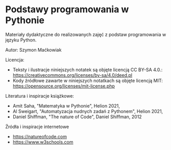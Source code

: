 # Podstawy programowania w Pythonie

Materiały dydaktyczne do realizowanych zajęć z podstaw programowania w języku Python.

Autor: Szymon Maćkowiak

Licencja: 
- Teksty i ilustracje niniejszych notatek są objęte licencją CC BY-SA 4.0.: https://creativecommons.org/licenses/by-sa/4.0/deed.pl
- Kody źródłowe zawarte w niniejszych notatkach są objęte licencją MIT: https://opensource.org/licenses/mit-license.php

Literatura i inspiracje książkowe:
- Amit Saha, "Matematyka w Pythonie", Helion 2021,
- Al Sweigart, "Automatyzacja nudnych zadań z Pythonem", Helion 2021,
- Daniel Shiffman, "The nature of Code", Daniel Shiffman, 2012

Źródła i inspiracje internetowe
- https://natureofcode.com
- https://www.w3schools.com
